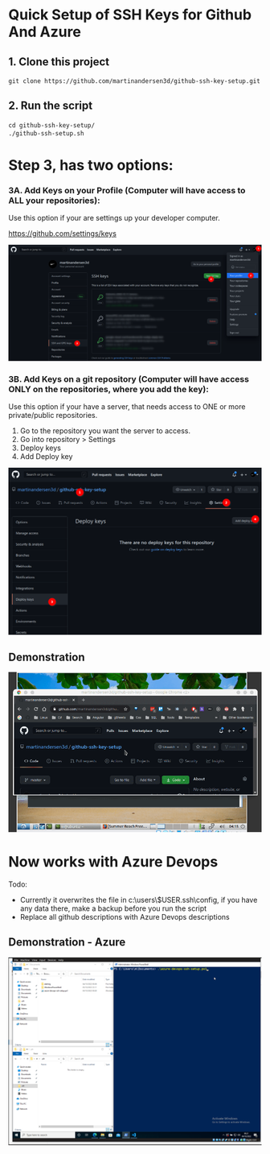 # Quick Setup of SSH Keys for Github And Azure

## 1. Clone this project
```
git clone https://github.com/martinandersen3d/github-ssh-key-setup.git
```
## 2. Run the script
```
cd github-ssh-key-setup/
./github-ssh-setup.sh
```
# Step 3, has two options:
### 3A. Add Keys on your Profile (Computer will have access to ALL your repositories):
Use this option if your are settings up your developer computer.

https://github.com/settings/keys 

![alt](guide-profile-keys.png)


### 3B. Add Keys on a git repository (Computer will have access ONLY on the repositories, where you add the key):
Use this option if your have a server, that needs access to ONE or more private/public repositories.
1. Go to the repository you want the server to access.
2. Go into repository > Settings
3. Deploy keys 
4. Add Deploy key

![alt](guide-repo-keys.png)


## Demonstration
![alt](demo.gif)

# Now works with Azure Devops

Todo:
- Currently it overwrites the file in c:\users\\$USER\.ssh\config, if you have any data there, make a backup before you run the script
- Replace all github descriptions with Azure Devops descriptions

## Demonstration - Azure
![alt](azure.gif)

